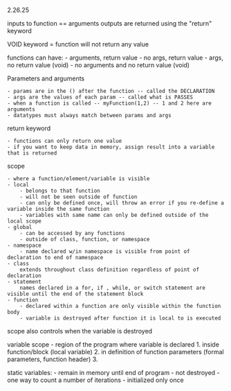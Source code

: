2.26.25

inputs to function == arguments
outputs are returned using the "return" keyword

VOID keyword = function will not return any value 

functions can have:
    - arguments, return value
    - no args, return value
    - args, no return value (void)
    - no arguments and no return value (void)


Parameters and arguments 

    - params are in the () after the function -- called the DECLARATION
    - args are the values of each param -- called what is PASSES
    - when a function is called -- myFunction(1,2) -- 1 and 2 here are arguments
    - datatypes must always match between params and args


return keyword

    - functions can only return one value
    - if you want to keep data in memory, assign result into a variable that is returned


scope

    - where a function/element/variable is visible 
    - local
        - belongs to that function
        - will not be seen outside of function
        - can only be defined once, will throw an error if you re-define a variable inside the same function 
        - variables with same name can only be defined outside of the local scope
    - global 
        - can be accessed by any functions
        - outside of class, function, or namespace
    - namespace
        - name declared w/in namespace is visible from point of declaration to end of namespace
    - class 
        extends throughout class definition regardless of point of declaration
    - statement
        names declared in a for, if , while, or switch statement are visible until the end of the statement block
    - function 
        - declared within a function are only visible within the function body
        - variable is destroyed after function it is local to is executed 


scope also controls when the variable is destroyed 


variable scope
    - region of the program where variable is declared
        1. inside function/block (local variable)
        2. in definition of function parameters (formal parameters, function header)
        3. 

static variables:
    - remain in memory until end of program 
    - not destroyed
    - one way to count a number of iterations
    - initialized only once 


